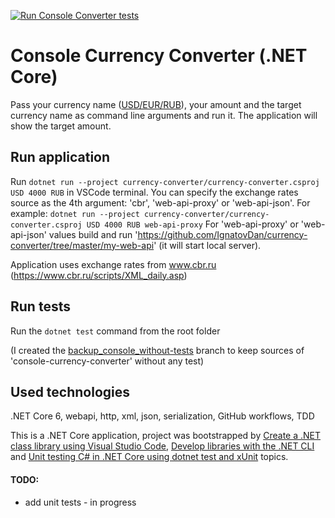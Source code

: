 [![Run `Console Converter` tests](https://github.com/IgnatovDan/currency-converter/actions/workflows/console-run-tests.yml/badge.svg)](https://github.com/IgnatovDan/currency-converter/actions/workflows/console-run-tests.yml)

# Console Currency Converter (.NET Core)

Pass your currency name ([USD/EUR/RUB](https://en.wikipedia.org/wiki/ISO_4217)), your amount and the target currency name as command line arguments and run it. The application will show the target amount.

## Run application

Run `dotnet run --project currency-converter/currency-converter.csproj USD 4000 RUB` in VSCode terminal.
You can specify the exchange rates source as the 4th argument: 'cbr', 'web-api-proxy' or 'web-api-json'. For example: `dotnet run --project currency-converter/currency-converter.csproj USD 4000 RUB web-api-proxy`
For 'web-api-proxy' or 'web-api-json' values build and run 'https://github.com/IgnatovDan/currency-converter/tree/master/my-web-api' (it will start local server).

Application uses exchange rates from www.cbr.ru (https://www.cbr.ru/scripts/XML_daily.asp)

## Run tests

Run the `dotnet test` command from the root folder

(I created the [backup_console_without-tests](https://github.com/IgnatovDan/currency-converter/tree/backup_console_without-tests) branch to keep sources of 'console-currency-converter' without any test)

## Used technologies

.NET Core 6, webapi, http, xml, json, serialization, GitHub workflows, TDD

This is a .NET Core application, project was bootstrapped by [Create a .NET class library using Visual Studio Code](https://docs.microsoft.com/en-us/dotnet/core/tutorials/library-with-visual-studio-code?pivots=dotnet-6-0), [Develop libraries with the .NET CLI](https://docs.microsoft.com/en-us/dotnet/core/tutorials/libraries) and [Unit testing C# in .NET Core using dotnet test and xUnit](https://docs.microsoft.com/en-us/dotnet/core/testing/unit-testing-with-dotnet-test) topics.

#### TODO:
- add unit tests - in progress
